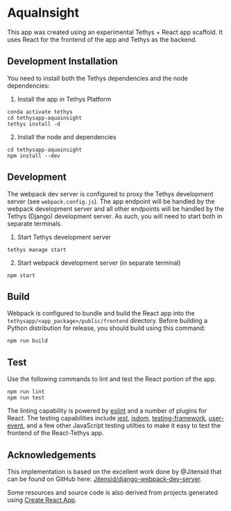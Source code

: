 # AquaInsight

This app was created using an experimental Tethys + React app scaffold. It uses React for the frontend of the app and Tethys as the backend.

## Development Installation

You need to install both the Tethys dependencies and the node dependencies:

1. Install the app in Tethys Platform

```
conda activate tethys
cd tethysapp-aquainsight
tethys install -d
```

2. Install the node and dependencies

```
cd tethysapp-aquainsight
npm install --dev
```

## Development

The webpack dev server is configured to proxy the Tethys development server (see `webpack.config.js`). The app endpoint will be handled by the webpack development server and all other endpoints will be handled by the Tethys (Django) development server. As such, you will need to start both in separate terminals.

1. Start Tethys development server

```
tethys manage start
```

2. Start webpack development server (in separate terminal)

```
npm start
```

## Build

Webpack is configured to bundle and build the React app into the `tethysapp/<app_package>/public/frontend` directory. Before building a Python distribution for release, you should build using this command:

```
npm run build
```

## Test

Use the following commands to lint and test the React portion of the app.

```
npm run lint
npm run test
```

The linting capability is powered by [eslint](https://eslint.org/) and a number of plugins for React. The testing capabilities include [jest](https://jestjs.io/), [jsdom](https://github.com/jsdom/jsdom#readme), [testing-framework](https://testing-library.com/), [user-event](https://testing-library.com/docs/user-event/intro/), and a few other JavaScript testing utilties to make it easy to test the frontend of the React-Tethys app.

## Acknowledgements

This implementation is based on the excellent work done by @Jitensid that can be found on GitHub here: [Jitensid/django-webpack-dev-server](https://github.com/Jitensid/django-webpack-dev-server).

Some resources and source code is also derived from projects generated using [Create React App](https://create-react-app.dev/).